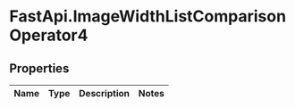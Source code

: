 # FastApi.ImageWidthListComparisonOperator4

## Properties
Name | Type | Description | Notes
------------ | ------------- | ------------- | -------------
